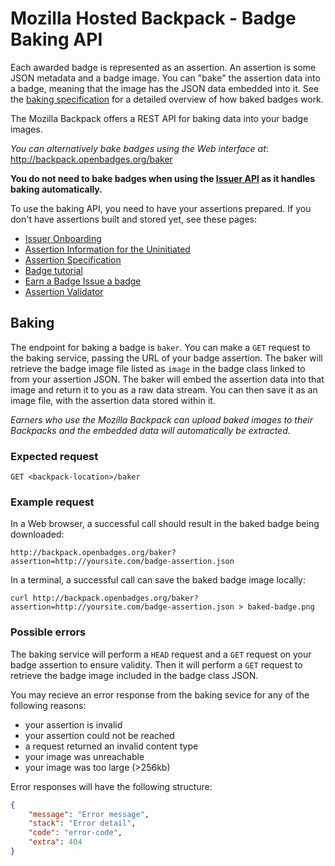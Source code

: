 # Mozilla Hosted Backpack - Badge Baking API

Each awarded badge is represented as an assertion. An assertion is some JSON metadata and a badge image. You can "bake" the assertion data into a badge, meaning that the image has the JSON data embedded into it. See the [baking specification](https://github.com/mozilla/openbadges-specification/blob/master/Badge-Baking/latest.md) for a detailed overview of how baked badges work.

The Mozilla Backpack offers a REST API for baking data into your badge images. 

_You can alternatively bake badges using the Web interface at_: http://backpack.openbadges.org/baker

__You do not need to bake badges when using the [Issuer API](issuer_api.md) as it handles baking automatically.__

To use the baking API, you need to have your assertions prepared. If you don't have assertions built and stored yet, see these pages:

* [Issuer Onboarding](https://github.com/mozilla/openbadges/wiki/Open-Badges-Onboarding:-Issuers)
* [Assertion Information for the Uninitiated](https://github.com/mozilla/openbadges/wiki/Assertion-Information-for-the-Uninitiated)
* [Assertion Specification](https://github.com/mozilla/openbadges-specification/blob/master/Assertion/latest.md)
* [Badge tutorial](https://badgelab.herokuapp.com/)
* [Earn a Badge Issue a badge](http://weblog.lonelylion.com/2012/03/22/earn-a-badge-issue-a-badge/)
* [Assertion Validator](http://validator.openbadges.org/)

## Baking

The endpoint for baking a badge is `baker`. You can make a `GET` request to the baking service, passing the URL of your badge assertion. The baker will retrieve the badge image file listed as `image` in the badge class linked to from your assertion JSON. The baker will embed the assertion data into that image and return it to you as a raw data stream. You can then save it as an image file, with the assertion data stored within it.

_Earners who use the Mozilla Backpack can upload baked images to their Backpacks and the embedded data will automatically be extracted._

### Expected request

```
GET <backpack-location>/baker
```

### Example request

In a Web browser, a successful call should result in the baked badge being downloaded:

```
http://backpack.openbadges.org/baker?assertion=http://yoursite.com/badge-assertion.json
```

In a terminal, a successful call can save the baked badge image locally:

```
curl http://backpack.openbadges.org/baker?assertion=http://yoursite.com/badge-assertion.json > baked-badge.png
```

### Possible errors

The baking service will perform a `HEAD` request and a `GET` request on your badge assertion to ensure validity. Then it will perform a `GET` request to retrieve the badge image included in the badge class JSON. 

You may recieve an error response from the baking sevice for any of the following reasons:

* your assertion is invalid
* your assertion could not be reached
* a request returned an invalid content type
* your image was unreachable
* your image was too large (>256kb)

Error responses will have the following structure:

```json
{
    "message": "Error message",
    "stack": "Error detail",
    "code": "error-code",
    "extra": 404
}
```
